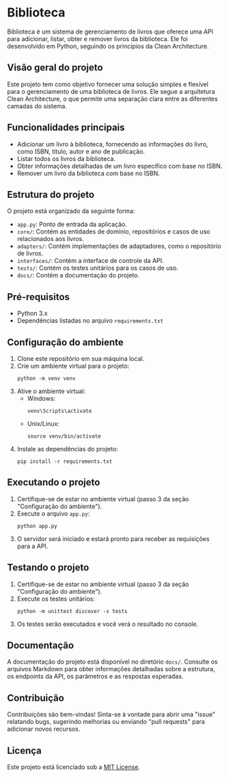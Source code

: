 # Biblioteca

Biblioteca é um sistema de gerenciamento de livros que oferece uma API para adicionar, listar, obter e remover livros da biblioteca. Ele foi desenvolvido em Python, seguindo os princípios da Clean Architecture.

## Visão geral do projeto

Este projeto tem como objetivo fornecer uma solução simples e flexível para o gerenciamento de uma biblioteca de livros. Ele segue a arquitetura Clean Architecture, o que permite uma separação clara entre as diferentes camadas do sistema.

## Funcionalidades principais

- Adicionar um livro à biblioteca, fornecendo as informações do livro, como ISBN, título, autor e ano de publicação.
- Listar todos os livros da biblioteca.
- Obter informações detalhadas de um livro específico com base no ISBN.
- Remover um livro da biblioteca com base no ISBN.

## Estrutura do projeto

O projeto está organizado da seguinte forma:

- `app.py`: Ponto de entrada da aplicação.
- `core/`: Contém as entidades de domínio, repositórios e casos de uso relacionados aos livros.
- `adapters/`: Contém implementações de adaptadores, como o repositório de livros.
- `interfaces/`: Contém a interface de controle da API.
- `tests/`: Contém os testes unitários para os casos de uso.
- `docs/`: Contém a documentação do projeto.

## Pré-requisitos

- Python 3.x
- Dependências listadas no arquivo `requirements.txt`

## Configuração do ambiente

1. Clone este repositório em sua máquina local.
2. Crie um ambiente virtual para o projeto:
    ```
    python -m venv venv
    ```
3. Ative o ambiente virtual:
    - Windows:
        ```
        venv\Scripts\activate
        ```
    - Unix/Linux:
        ```
        source venv/bin/activate
        ```
4. Instale as dependências do projeto:
    ```
    pip install -r requirements.txt
    ```

## Executando o projeto

1. Certifique-se de estar no ambiente virtual (passo 3 da seção "Configuração do ambiente").
2. Execute o arquivo `app.py`:
    ```
    python app.py
    ```
3. O servidor será iniciado e estará pronto para receber as requisições para a API.

## Testando o projeto

1. Certifique-se de estar no ambiente virtual (passo 3 da seção "Configuração do ambiente").
2. Execute os testes unitários:
    ```
    python -m unittest discover -s tests
    ```
3. Os testes serão executados e você verá o resultado no console.

## Documentação

A documentação do projeto está disponível no diretório `docs/`. Consulte os arquivos Markdown para obter informações detalhadas sobre a estrutura, os endpoints da API, os parâmetros e as respostas esperadas.

## Contribuição

Contribuições são bem-vindas! Sinta-se à vontade para abrir uma "issue" relatando bugs, sugerindo melhorias ou enviando "pull requests" para adicionar novos recursos.

## Licença

Este projeto está licenciado sob a [MIT License](LICENSE).
